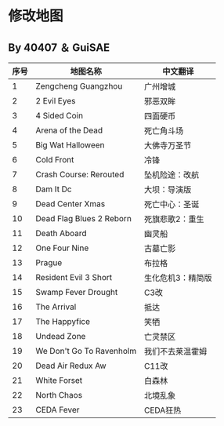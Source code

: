 # 修改地图
## By 40407 ＆ GuiSAE
| 序号 | 地图名称                   | 中文翻译            |
|------|----------------------------|----------------------|
| 1    | Zengcheng Guangzhou        | 广州增城             |
| 2    | 2 Evil Eyes                | 邪恶双眸             |
| 3    | 4 Sided Coin               | 四面硬币             |
| 4    | Arena of the Dead          | 死亡角斗场           |
| 5    | Big Wat Halloween          | 大佛寺万圣节         |
| 6    | Cold Front                 | 冷锋                 |
| 7    | Crash Course: Rerouted     | 坠机险途：改航       |
| 8    | Dam It Dc                  | 大坝：导演版         |
| 9    | Dead Center Xmas           | 死亡中心：圣诞       |
| 10   | Dead Flag Blues 2 Reborn   | 死旗悲歌2：重生      |
| 11   | Death Aboard               | 幽灵船               |
| 12   | One Four Nine              | 古墓亡影             |
| 13   | Prague                     | 布拉格               |
| 14   | Resident Evil 3 Short      | 生化危机3：精简版    |
| 15   | Swamp Fever Drought        | C3改                 |
| 16   | The Arrival                | 抵达                 |
| 17   | The Happyfice              | 笑牺                 |
| 18   | Undead Zone                | 亡灵禁区             |
| 19   | We Don't Go To Ravenholm   | 我们不去莱温霍姆     |
| 20   | Dead Air Redux Aw          | C11改                |
| 21   | White Forset               | 白森林               |
| 22   | North Chaos                | 北境乱象             |
| 23   | CEDA Fever                 | CEDA狂热             |
